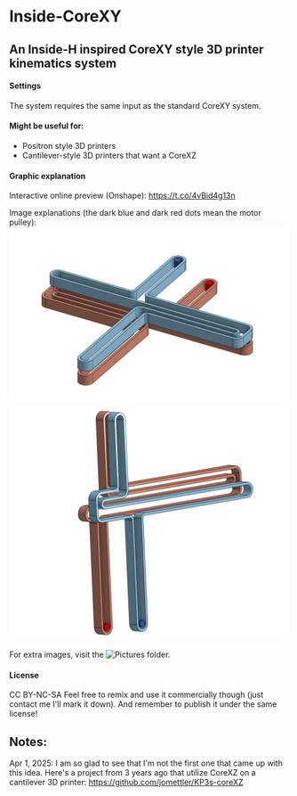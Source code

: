 # Inside-CoreXY
## An Inside-H inspired CoreXY style 3D printer kinematics system

#### Settings
The system requires the same input as the standard CoreXY system.

#### Might be useful for:
- Positron style 3D printers
- Cantilever-style 3D printers that want a CoreXZ

#### Graphic explanation
Interactive online preview (Onshape): 
https://t.co/4vBid4g13n

Image explanations (the dark blue and dark red dots mean the motor pulley):
![Inside CoreXY configuration](https://github.com/ProtonKicker/Inside-CoreXY/blob/main/pictures/Inside%20CoreXY/Inside%20CoreXY.jpg)
![Cantilever CoreXZ configuration](https://github.com/ProtonKicker/Inside-CoreXY/blob/main/pictures/Cantilever%20CoreXZ/Cantilever%20CoreXZ.png)

For extra images, visit the ![Pictures](pictures) folder.

#### License
CC BY-NC-SA
  Feel free to remix and use it commercially though (just contact me I'll mark it down). And remember to publish it under the same license!



## Notes:
Apr 1, 2025: I am so glad to see that I'm not the first one that came up with this idea. Here's a project from 3 years ago that utilize CoreXZ on a cantilever 3D printer: https://github.com/jomettler/KP3s-coreXZ


